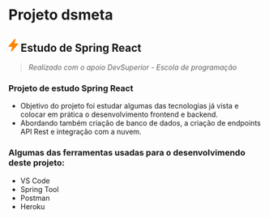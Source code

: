 # Projeto dsmeta

## ![DevSuperior logo](https://raw.githubusercontent.com/devsuperior/bds-assets/main/ds/devsuperior-logo-small.png) Estudo de Spring React
>  *Realizado com o apoio DevSuperior - Escola de programação*


### Projeto de estudo Spring React
- Objetivo do projeto foi estudar algumas das tecnologias já vista e colocar em prática o desenvolvimento frontend e backend.
- Abordando também criação de banco de dados, a criação de endpoints API Rest e integração com a nuvem. 


### Algumas das ferramentas usadas para o desenvolvimendo deste projeto:
- VS Code
- Spring Tool
- Postman
- Heroku
